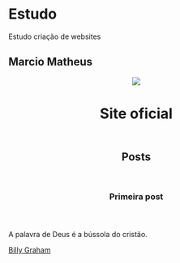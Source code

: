 # Estudo
Estudo criação de websites
<DOCTYPE html>
  <html>
<body> 
  <h2> Marcio Matheus </h2>
  
  <header>
   <img src="http://www.maceio.al.gov.br/wp-content/uploads/2020/12/jpg/2020/12/Macei%C3%B3-Jonathan-Lins-30-1024x767.jpg"/>
  <h1>Site oficial</h1>
  </header>
  
  <section>
  <header>
    <h2>Posts</h2>
  </header>
  <article>
    <header>
      <h3> Primeira post </h3>
    </header>
    <p>
      A palavra de Deus é a bússola do cristão.
   
<a href="https://www.pensador.com/autor/billy_graham/" target="-blank">Billy Graham</a>
    </p>
  </article>
  </section>
  <footer></footer>
</body>
</html>
